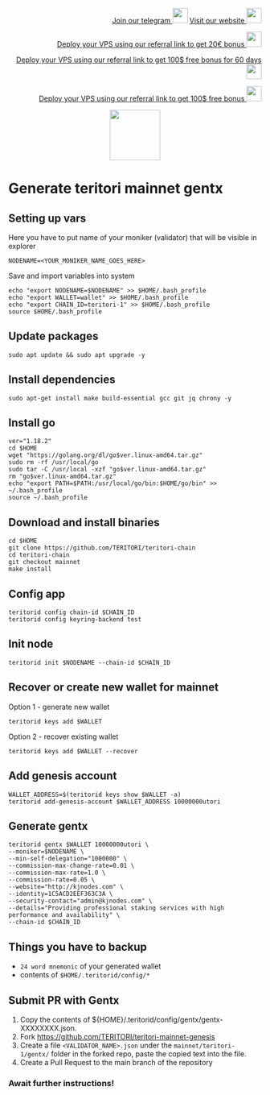 <p style="font-size:14px" align="right">
<a href="https://t.me/kjnotes" target="_blank">Join our telegram <img src="https://user-images.githubusercontent.com/50621007/168689534-796f181e-3e4c-43a5-8183-9888fc92cfa7.png" width="30"/></a>
<a href="https://kjnodes.com/" target="_blank">Visit our website <img src="https://user-images.githubusercontent.com/50621007/168689709-7e537ca6-b6b8-4adc-9bd0-186ea4ea4aed.png" width="30"/></a>
</p>

<p style="font-size:14px" align="right">
<a href="https://hetzner.cloud/?ref=y8pQKS2nNy7i" target="_blank">Deploy your VPS using our referral link to get 20€ bonus <img src="https://user-images.githubusercontent.com/50621007/174612278-11716b2a-d662-487e-8085-3686278dd869.png" width="30"/></a>
</p>
<p style="font-size:14px" align="right">
<a href="https://m.do.co/c/17b61545ca3a" target="_blank">Deploy your VPS using our referral link to get 100$ free bonus for 60 days <img src="https://user-images.githubusercontent.com/50621007/183284313-adf81164-6db4-4284-9ea0-bcb841936350.png" width="30"/></a>
</p>
<p style="font-size:14px" align="right">
<a href="https://www.vultr.com/?ref=7418642" target="_blank">Deploy your VPS using our referral link to get 100$ free bonus <img src="https://user-images.githubusercontent.com/50621007/183284971-86057dc2-2009-4d40-a1d4-f0901637033a.png" width="30"/></a>
</p>

<p align="center">
  <img height="100" height="auto" src="https://user-images.githubusercontent.com/50621007/179568169-a81fb8a8-12d2-4865-aa91-3dba7649d54e.png">
</p>

# Generate teritori mainnet gentx

## Setting up vars
Here you have to put name of your moniker (validator) that will be visible in explorer
```
NODENAME=<YOUR_MONIKER_NAME_GOES_HERE>
```

Save and import variables into system
```
echo "export NODENAME=$NODENAME" >> $HOME/.bash_profile
echo "export WALLET=wallet" >> $HOME/.bash_profile
echo "export CHAIN_ID=teritori-1" >> $HOME/.bash_profile
source $HOME/.bash_profile
```

## Update packages
```
sudo apt update && sudo apt upgrade -y
```

## Install dependencies
```
sudo apt-get install make build-essential gcc git jq chrony -y
```

## Install go
```
ver="1.18.2"
cd $HOME
wget "https://golang.org/dl/go$ver.linux-amd64.tar.gz"
sudo rm -rf /usr/local/go
sudo tar -C /usr/local -xzf "go$ver.linux-amd64.tar.gz"
rm "go$ver.linux-amd64.tar.gz"
echo "export PATH=$PATH:/usr/local/go/bin:$HOME/go/bin" >> ~/.bash_profile
source ~/.bash_profile
```

## Download and install binaries
```
cd $HOME
git clone https://github.com/TERITORI/teritori-chain
cd teritori-chain
git checkout mainnet
make install
```

## Config app
```
teritorid config chain-id $CHAIN_ID
teritorid config keyring-backend test
```

## Init node
```
teritorid init $NODENAME --chain-id $CHAIN_ID
```

## Recover or create new wallet for mainnet
Option 1 - generate new wallet
```
teritorid keys add $WALLET
```

Option 2 - recover existing wallet
```
teritorid keys add $WALLET --recover
```

## Add genesis account
```
WALLET_ADDRESS=$(teritorid keys show $WALLET -a)
teritorid add-genesis-account $WALLET_ADDRESS 10000000utori
```

## Generate gentx
```
teritorid gentx $WALLET 10000000utori \
--moniker=$NODENAME \
--min-self-delegation="1000000" \
--commission-max-change-rate=0.01 \
--commission-max-rate=1.0 \
--commission-rate=0.05 \
--website="http://kjnodes.com" \
--identity=1C5ACD2EEF363C3A \
--security-contact="admin@kjnodes.com" \
--details="Providing professional staking services with high performance and availability" \
--chain-id $CHAIN_ID
```

## Things you have to backup
- `24 word mnemonic` of your generated wallet
- contents of `$HOME/.teritorid/config/*`

## Submit PR with Gentx
1. Copy the contents of ${HOME}/.teritorid/config/gentx/gentx-XXXXXXXX.json.
2. Fork https://github.com/TERITORI/teritori-mainnet-genesis
3. Create a file `<VALIDATOR_NAME>.json` under the `mainnet/teritori-1/gentx/` folder in the forked repo, paste the copied text into the file.
4. Create a Pull Request to the main branch of the repository

### Await further instructions!
